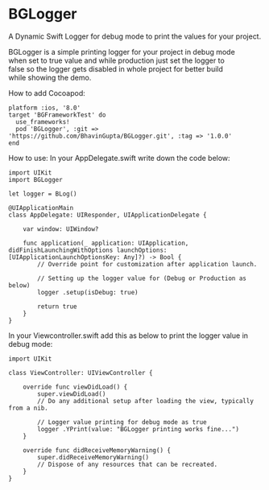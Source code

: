 # BGLogger
A Dynamic Swift Logger for debug mode to print the values for your project.

BGLogger is a simple printing logger for your project in debug mode 		    
when set to true value and while production just set the logger to 			    
false so the logger gets disabled in whole project for better build 		    
while showing the demo.

How to add Cocoapod:

    platform :ios, '8.0'
    target 'BGFrameworkTest' do
      use_frameworks!
      pod 'BGLogger', :git => 'https://github.com/BhavinGupta/BGLogger.git', :tag => '1.0.0'
    end

How to use:
In your AppDelegate.swift write down the code below:

    import UIKit
    import BGLogger

    let logger = BLog()

    @UIApplicationMain
    class AppDelegate: UIResponder, UIApplicationDelegate {

        var window: UIWindow?

        func application(_ application: UIApplication, didFinishLaunchingWithOptions launchOptions: [UIApplicationLaunchOptionsKey: Any]?) -> Bool {
            // Override point for customization after application launch.

            // Setting up the logger value for (Debug or Production as below)
            logger .setup(isDebug: true)

            return true
        }
    }

In your Viewcontroller.swift add this as below to print the logger value in debug mode:

    import UIKit

    class ViewController: UIViewController {

        override func viewDidLoad() {
            super.viewDidLoad()
            // Do any additional setup after loading the view, typically from a nib.

            // Logger value printing for debug mode as true
            logger .YPrint(value: "BGLogger printing works fine...")
        }

        override func didReceiveMemoryWarning() {
            super.didReceiveMemoryWarning()
            // Dispose of any resources that can be recreated.
        }
    }
